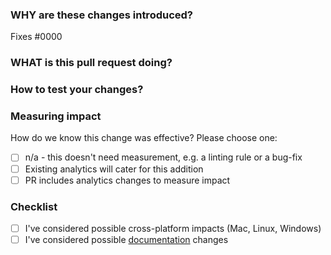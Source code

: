 <!--
  ☝️How to write a good PR title:
  - Prefix it with [Feature] (if applicable)
  - Start with a verb, for example: Add, Delete, Improve, Fix…
  - Give as much context as necessary and as little as possible
  - Use a draft PR while it’s a work in progress
-->

### WHY are these changes introduced?

Fixes #0000 <!-- link to issue if one exists -->

<!--
  Context about the problem that’s being addressed.
-->

### WHAT is this pull request doing?

<!--
  Summary of the changes committed.
  Before / after screenshots appreciated for UI changes.
-->

### How to test your changes?

<!--
  Please, provide steps for the reviewer to test your changes locally.
-->

### Measuring impact

How do we know this change was effective? Please choose one:

- [ ] n/a - this doesn't need measurement, e.g. a linting rule or a bug-fix
- [ ] Existing analytics will cater for this addition
- [ ] PR includes analytics changes to measure impact

### Checklist

- [ ] I've considered possible cross-platform impacts (Mac, Linux, Windows)
- [ ] I've considered possible [documentation](https://shopify.dev) changes
